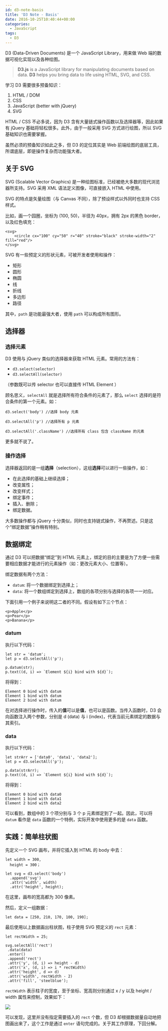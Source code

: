 ```yaml
---
id: d3-note-basis
title: 'D3 Note - Basis'
date: 2016-10-25T10:40:44+00:00
categories:
  - JavaScript
tags:
  - D3
---
```

D3 (Data-Driven Documents) 是一个 JavaScript Library，用来做 Web 端的数据可视化实现以及各种绘图。

> **D3.js** is a JavaScript library for manipulating documents based on data. **D3** helps you bring data to life using HTML, SVG, and CSS.

学习 D3 需要很多预备知识：

  1. HTML / DOM
  2. CSS
  3. JavaScript (better with jQuery)
  4. SVG

HTML / CSS 不必多说，因为 D3 含有大量链式操作函数以及选择器等，因此如果有 jQuery 基础将轻松很多。此外，由于一般采用 SVG 方式进行绘图，所以 SVG 基础知识也需要掌握。

虽然必须的预备知识如此之多，但 D3 的定位其实是 Web 前端绘图的底层工具，所谓底层，即是操作复杂而功能强大者。

<!--more-->

## 关于 SVG

SVG (Scalable Vector Graphics) 是一种绘图标准，已经被绝大多数的现代浏览器所支持。SVG 采用 XML 语法定义图像，可直接嵌入 HTML 中使用。

SVG 的特点是矢量绘图（与 Canvas 不同），除了预设样式以外同时也支持 CSS 样式。

比如，画一个园圈，坐标为 (100, 50)，半径为 40px，拥有 2px 的黑色 border，以及红色填充：

```
<svg>
    <circle cx="100" cy="50" r="40" stroke="black" stroke-width="2" fill="red"/>
</svg>
```

SVG 有一些预定义的形状元素，可被开发者使用和操作：

  * 矩形 <rect>
  * 圆形 <circle>
  * 椭圆 <ellipse>
  * 线 <line>
  * 折线 <polyline>
  * 多边形 <polygon>
  * 路径 <path>

其中，`path` 是功能最强大者，使用 `path` 可以构成所有图形。

## 选择器

### 选择元素

D3 使用与 jQuery 类似的选择器来获取 HTML 元素。常用的方法有：

  * `d3.select(selector)`
  * `d3.selectAll(selector)`

（参数既可以传 selector 也可以直接传 HTML Element ）

顾名思义，`selectAll` 就是选择所有符合条件的元素了，那么 `select` 选择的是符合条件的第一个元素。如：

```
d3.select('body') //选择 body 元素

d3.selectAll('p') //选择所有 p 元素

d3.selectAll('.className') //选择所有 class 包含 className 的元素
```

更多就不说了。

### 操作选择

选择器返回的是一组**选择**（selection），这组**选择**可以进行一些操作，如：

  * 在此选择的基础上继续选择；
  * 改变属性；
  * 改变样式；
  * 绑定事件；
  * 插入、删除；
  * 绑定数据。

大多数操作都与 jQuery 十分类似，同时也支持链式操作，不再赘述。只是这个“绑定数据”操作稍有特别。

## 数据绑定

通过 D3 可以把数据“绑定”到 HTML 元素上，绑定的目的主要是为了方便一些需要相应数据才能进行的元素操作（如：更改元素大小、位置等）。

绑定数据有两个方法：

  * `datum`: 将一个数据绑定到选择上；
  * `data`: 将一个数组绑定到选择上，数组的各项分别与选择的各项一一对应。

下面引用一个例子来说明这二者的不同。假设有如下三个节点：

```
<p>Apple</p>
<p>Pear</p>
<p>Banana</p>
```

### datum

执行以下代码：

```
let str = 'datum';
let p = d3.selectAll('p');

p.datum(str);
p.text((d, i) => `Element ${i} bind with ${d}`);
```

将得到：

```
Element 0 bind with datum
Element 1 bind with datum
Element 2 bind with datum
```

在对选择进行操作时，传入的**值**可以是**值**，也可以是函数。当传入函数时，D3 会向函数注入两个参数，分别是 d (data) 与 i (index)，代表当前元素绑定的数据与其索引。

### data

执行以下代码：

```
let strArr = ['data0', 'data1', 'data2'];
let p = d3.selectAll('p');

p.data(strArr);
p.text((d, i) => `Element ${i} bind with ${d}`);
```

将得到：

```
Element 0 bind with data0
Element 1 bind with data1
Element 2 bind with data2
```

可以看到，数组中的 3 个项分别与 3 个 p 元素绑定到了一起。因此，可以将 `datum` 看作是 `data` 函数的一个特例，实际开发中使用更多的是 `data` 函数。

## 实践：简单柱状图

先定义一个 SVG 画布，并将它插入到 HTML 的 body 中去：

```
let width = 300,
  height = 300；

let svg = d3.select('body')
  .append('svg')
  .attr('width', width)
  .attr('height', height);
```

在这里，画布的宽高都为 300 像素。

然后，定义一组数据：

```
let data = [250, 210, 170, 100, 190];
```

最后使用以上数据画出柱状图，柱子使用 SVG 预定义的 `rect` 元素：

```
let rectWidth = 25;

svg.selectAll('rect')
 .data(data)
 .enter()
 .append('rect')
 .attr('y', (d, i) => height - d)
 .attr('x', (d, i) => i * rectWidth)
 .attr('height', d => d)
 .attr('width', rectWidth - 2)
 .attr('fill', 'steelblue');
```

`rectWidth` 表示柱子的宽度，至于坐标、宽高则分别通过 x / y 以及 height / width 属性来控制，效果如下：

![](https://cloud.githubusercontent.com/assets/5960988/25607275/6607e470-2f48-11e7-8762-bf4ffdf965d9.gif)

可以发现，这里并没有指定需要插入的 `rect` 个数，但 D3 却根据数据量自动地把图画出来了，这个工作是通过 `enter` 语句完成的。关于其工作原理，下回分解。
